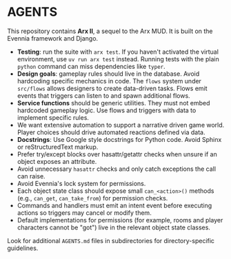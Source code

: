 # AGENTS

This repository contains **Arx II**, a sequel to the Arx MUD. It is built on the Evennia framework and Django.

- **Testing**: run the suite with `arx test`. If you haven't activated the virtual environment, use `uv run arx test` instead. Running tests with the plain `python` command can miss dependencies like `typer`.
- **Design goals**: gameplay rules should live in the database. Avoid hardcoding specific mechanics in code. The `flows` system under `src/flows` allows designers to create data-driven tasks. Flows emit events that triggers can listen to and spawn additional flows.
- **Service functions** should be generic utilities. They must not embed hardcoded gameplay logic. Use flows and triggers with data to implement specific rules.
- We want extensive automation to support a narrative driven game world. Player choices should drive automated reactions defined via data.
- **Docstrings**: Use Google style docstrings for Python code. Avoid Sphinx or reStructuredText markup.
- Prefer try/except blocks over hasattr/getattr checks when unsure if an object exposes an attribute.
- Avoid unnecessary `hasattr` checks and only catch exceptions the call can raise.
- Avoid Evennia's lock system for permissions.
- Each object state class should expose small `can_<action>()` methods (e.g., `can_get`, `can_take_from`) for permission checks.
- Commands and handlers must emit an intent event before executing actions so triggers may cancel or modify them.
- Default implementations for permissions (for example, rooms and player characters cannot be "got") live in the relevant object state classes.

Look for additional `AGENTS.md` files in subdirectories for directory-specific guidelines.
